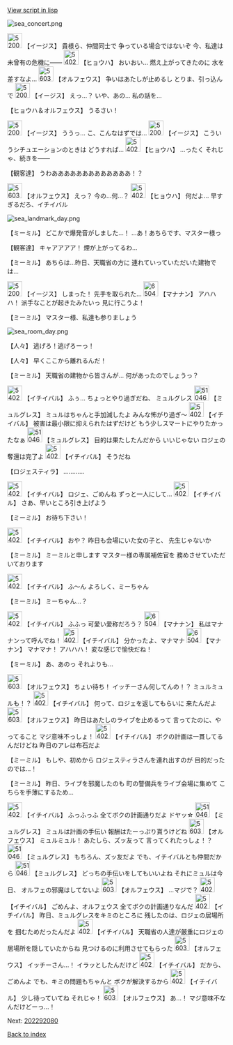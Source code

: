 [View script in lisp](../scripts/202292070.txt)

![sea_concert.png](../images/backgrounds/sea_concert.png)

<img src="../images/units/52000111.png" alt="52000111.png" height="34"/>
【イージス】
貴様ら、仲間同士で
争っている場合ではないぞ
今、私達は未曾有の危機に――

<img src="../images/units/5402011.png" alt="5402011.png" height="34"/>
【ヒョウハ】
おいおい…
燃え上がってきたのに
水を差すなよ…

<img src="../images/units/5603211.png" alt="5603211.png" height="34"/>
【オルフェウス】
争いはあたしが止めるし
とりま、引っ込んで

<img src="../images/units/52000111.png" alt="52000111.png" height="34"/>
【イージス】
えっ…？
いや、あの…
私の話を…

【ヒョウハ＆オルフェウス】
うるさい！

<img src="../images/units/52000111.png" alt="52000111.png" height="34"/>
【イージス】
ううっ…
こ、こんなはずでは…

<img src="../images/units/52000111.png" alt="52000111.png" height="34"/>
【イージス】
こういうシチュエーションのときは
どうすれば…

<img src="../images/units/5402011.png" alt="5402011.png" height="34"/>
【ヒョウハ】
…ったく
それじゃ、続きを――

【観客達】
うわあああああああああああああ！？

<img src="../images/units/5603211.png" alt="5603211.png" height="34"/>
【オルフェウス】
えっ？
今の…何…？

<img src="../images/units/5402011.png" alt="5402011.png" height="34"/>
【ヒョウハ】
何だよ…
早すぎるだろ、イチイバル

![sea_landmark_day.png](../images/backgrounds/sea_landmark_day.png)

【ミーミル】
どこかで爆発音がしました…！
…あ！あちらです、マスター様っ

【観客達】
キャアアアア！
煙が上がってるわ…

【ミーミル】
あちらは…昨日、天職省の方に
連れていっていただいた建物では…

<img src="../images/units/52000111.png" alt="52000111.png" height="34"/>
【イージス】
しまった！
先手を取られた…

<img src="../images/units/6504011.png" alt="6504011.png" height="34"/>
【マナナン】
アハハハ！
派手なことが起きたみたいっ
見に行こうよ！

【ミーミル】
マスター様、私達も参りましょう

![sea_room_day.png](../images/backgrounds/sea_room_day.png)

【人々】
逃げろ！逃げろーっ！

【人々】
早くここから離れるんだ！

【ミーミル】
天職省の建物から皆さんが…
何があったのでしょうっ？

<img src="../images/units/5402211.png" alt="5402211.png" height="34"/>
【イチイバル】
ふぅ…
ちょっとやり過ぎだね、
ミュルグレス

<img src="../images/units/5104611.png" alt="5104611.png" height="34"/>
【ミュルグレス】
ミュルはちゃんと手加減したよ
みんな怖がり過ぎ～

<img src="../images/units/5402211.png" alt="5402211.png" height="34"/>
【イチイバル】
被害は最小限に抑えられたはずだけど
もう少しスマートにやりたかったなぁ

<img src="../images/units/5104611.png" alt="5104611.png" height="34"/>
【ミュルグレス】
目的は果たしたんだから
いいじゃない
ロジェの奪還は完了よ

<img src="../images/units/5402211.png" alt="5402211.png" height="34"/>
【イチイバル】
そうだね

【ロジェスティラ】
…………

<img src="../images/units/5402211.png" alt="5402211.png" height="34"/>
【イチイバル】
ロジェ、ごめんね
ずっと一人にして…

<img src="../images/units/5402211.png" alt="5402211.png" height="34"/>
【イチイバル】
さあ、早いところ引き上げよう

【ミーミル】
お待ち下さい！

<img src="../images/units/5402211.png" alt="5402211.png" height="34"/>
【イチイバル】
おや？
昨日も会場にいた女の子と、
先生じゃないか

【ミーミル】
ミーミルと申します
マスター様の専属補佐官を
務めさせていただいております

<img src="../images/units/5402211.png" alt="5402211.png" height="34"/>
【イチイバル】
ふ～ん
よろしく、ミーちゃん

【ミーミル】
ミーちゃん…？

<img src="../images/units/5402211.png" alt="5402211.png" height="34"/>
【イチイバル】
ふふっ
可愛い愛称だろう？

<img src="../images/units/6504011.png" alt="6504011.png" height="34"/>
【マナナン】
私はマナナンって呼んでね！

<img src="../images/units/5402211.png" alt="5402211.png" height="34"/>
【イチイバル】
分かったよ、マナマナ

<img src="../images/units/6504011.png" alt="6504011.png" height="34"/>
【マナナン】
マナマナ！
アハハハ！
変な感じで愉快だね！

【ミーミル】
あ、あのっ
それよりも…

<img src="../images/units/5603211.png" alt="5603211.png" height="34"/>
【オルフェウス】
ちょい待ち！
イッチーさん何してんの！？
ミュルミュルも！？

<img src="../images/units/5402211.png" alt="5402211.png" height="34"/>
【イチイバル】
何って、ロジェを返してもらいに
来たんだよ

<img src="../images/units/5603211.png" alt="5603211.png" height="34"/>
【オルフェウス】
昨日はあたしのライブを止めるって
言ってたのに、やってること
マジ意味不っしょ！

<img src="../images/units/5402211.png" alt="5402211.png" height="34"/>
【イチイバル】
ボクの計画は一貫してるんだけどね
昨日のアレは布石だよ

【ミーミル】
もしや、初めから
ロジェスティラさんを連れ出すのが
目的だったのでは…！

【ミーミル】
昨日、ライブを邪魔したのも
町の警備兵をライブ会場に集めて
こちらを手薄にするため…

<img src="../images/units/5402211.png" alt="5402211.png" height="34"/>
【イチイバル】
ふっふっふ
全てボクの計画通りだよ
ドヤッ☆

<img src="../images/units/5104611.png" alt="5104611.png" height="34"/>
【ミュルグレス】
ミュルは計画の手伝い
報酬はたーっぷり貰うけどね

<img src="../images/units/5603211.png" alt="5603211.png" height="34"/>
【オルフェウス】
ミュルミュル！
あたしら、ズッ友って
言ってくれたっしょ！？

<img src="../images/units/5104611.png" alt="5104611.png" height="34"/>
【ミュルグレス】
もちろん、ズッ友だよ
でも、イチイバルとも仲間だから

<img src="../images/units/5104611.png" alt="5104611.png" height="34"/>
【ミュルグレス】
どっちの手伝いをしてもいいよね
それにミュルは今日、
オルフェの邪魔はしてないよ

<img src="../images/units/5603211.png" alt="5603211.png" height="34"/>
【オルフェウス】
…マジで？

<img src="../images/units/5402211.png" alt="5402211.png" height="34"/>
【イチイバル】
ごめんよ、オルフェウス
全てボクの計画通りなんだ

<img src="../images/units/5402211.png" alt="5402211.png" height="34"/>
【イチイバル】
昨日、ミュルグレスをキミのところに
残したのは、ロジェの居場所を
掴むためだったんだよ

<img src="../images/units/5402211.png" alt="5402211.png" height="34"/>
【イチイバル】
天職省の人達が厳重にロジェの
居場所を隠していたからね
見つけるのに利用させてもらった

<img src="../images/units/5603211.png" alt="5603211.png" height="34"/>
【オルフェウス】
イッチーさん…！
イラッとしたんだけど

<img src="../images/units/5402211.png" alt="5402211.png" height="34"/>
【イチイバル】
だから、ごめんよ
でも、キミの問題もちゃんと
ボクが解決するから

<img src="../images/units/5402211.png" alt="5402211.png" height="34"/>
【イチイバル】
少し待っていてね
それじゃ！

<img src="../images/units/5603211.png" alt="5603211.png" height="34"/>
【オルフェウス】
あ…！
マジ意味不なんだけどーっ…！


Next: [202292080](202292080.md)

[Back to index](index.md)
